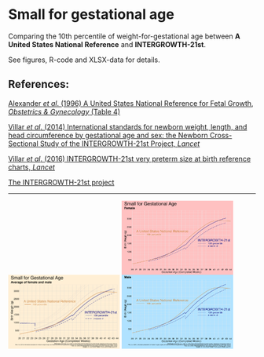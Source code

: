 # Small for gestational age

Comparing the 10th percentile of weight-for-gestational age between **A United States National Reference** and **INTERGROWTH-21st**.

See figures, R-code and XLSX-data for details.

## References:
[Alexander *et al*. (1996) A United States National Reference for Fetal Growth, *Obstetrics & Gynecology* (Table 4)](https://doi.org/10.1016/0029-7844(95)00386-x)

[Villar *et al*. (2014) International standards for newborn weight, length, and head circumference by gestational age and sex: the Newborn Cross-Sectional Study of the INTERGROWTH-21st Project, *Lancet*](https://doi.org/10.1016/S0140-6736(14)60932-6)

[Villar *et al*. (2016) INTERGROWTH-21st very preterm size at birth reference charts, *Lancet*](https://doi.org/10.1016/s0140-6736(16)00384-6)

[The INTERGROWTH-21st project](http://intergrowth21.ndog.ox.ac.uk/)

---

<img src="https://raw.githubusercontent.com/pyykkojuha/r/main/SGA/SGA_USA_v_INTERGROWTH_AVG.png" width="45%"> <img src="https://raw.githubusercontent.com/pyykkojuha/R/main/SGA/SGA_USA_v_INTERGROWTH_BOTH.png" width="45%"> 
